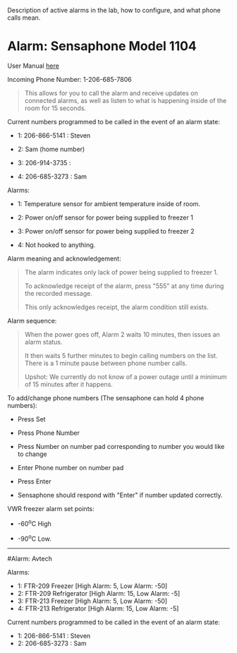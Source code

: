 Description of active alarms in the lab, how to configure, and what phone calls mean.


# Alarm: Sensaphone Model 1104
User Manual [here](http://www.sensaphone.com/legacy-products/1104Manual.pdf)

Incoming Phone Number: 1-206-685-7806

> This allows for you to call the alarm and receive updates on connected alarms, as well as listen to what is happening inside of the room for 15 seconds.

Current numbers programmed to be called in the event of an alarm state:

- 1: 206-866-5141 : Steven

- 2: Sam (home number)

- 3: 206-914-3735 :

- 4: 206-685-3273 : Sam

Alarms:

- 1: Temperature sensor for ambient temperature inside of room.

- 2: Power on/off sensor for power being supplied to freezer 1

- 3: Power on/off sensor for power being supplied to freezer 2

- 4: Not hooked to anything.

Alarm meaning and acknowledgement:

>The alarm indicates only lack of power being supplied to freezer 1.
>
> To acknowledge receipt of the alarm, press "555" at any time during the recorded message.
>
>This only acknowledges receipt, the alarm condition still exists.

Alarm sequence:

>When the power goes off, Alarm 2 waits 10 minutes, then issues an alarm status.
>
>It then waits 5 further minutes to begin calling numbers on the list. There is a 1 minute pause between phone number calls.
>
>Upshot: We currently do not know of a power outage until a minimum of 15 minutes after it happens.

To add/change phone numbers (The sensaphone can hold 4 phone numbers):

- Press Set

- Press Phone Number

- Press Number on number pad corresponding to number you would like to change

- Enter Phone number on number pad

- Press Enter

- Sensaphone should respond with "Enter" if number updated correctly.

VWR freezer alarm set points:

- -60<sup>o</sup>C High

- -90<sup>o</sup>C Low.

---

#Alarm: Avtech

Alarms:
- 1: FTR-209 Freezer [High Alarm: 5, Low Alarm: -50]
- 2: FTR-209 Refrigerator [High Alarm: 15, Low Alarm: -5]
- 3: FTR-213 Freezer [High Alarm: 5, Low Alarm: -50]
- 4: FTR-213 Refrigerator [High Alarm: 15, Low Alarm: -5]

Current numbers programmed to be called in the event of an alarm state:
- 1: 206-866-5141 : Steven
- 2: 206-685-3273 : Sam
